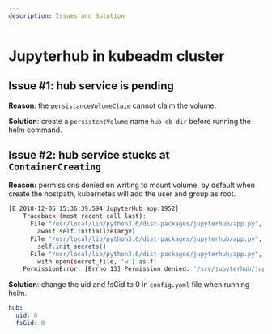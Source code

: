 ```yaml
---
description: Issues and Solution
---
```


# Jupyterhub in kubeadm cluster

## Issue \#1: hub service is pending

**Reason**: the `persistanceVolumeClaim` cannot claim the volume.

**Solution**: create a `persistentVolume` name `hub-db-dir` before running the helm command.

## Issue \#2: hub service stucks at `ContainerCreating`

**Reason:** permissions denied on writing to mount volume, by default when create the hostpath, kubernetes will add the user and group as root.

```bash
[E 2018-12-05 15:36:39.594 JupyterHub app:1952]
    Traceback (most recent call last):
      File "/usr/local/lib/python3.6/dist-packages/jupyterhub/app.py", line 1949, in launch_instance_async
        await self.initialize(argv)
      File "/usr/local/lib/python3.6/dist-packages/jupyterhub/app.py", line 1673, in initialize
        self.init_secrets()
      File "/usr/local/lib/python3.6/dist-packages/jupyterhub/app.py", line 1055, in init_secrets
        with open(secret_file, 'w') as f:
    PermissionError: [Errno 13] Permission denied: '/srv/jupyterhub/jupyterhub_cookie_secret'
```

**Solution**: change the uid and fsGid to 0 in `config.yaml` file when running helm.

```yaml
hub:
  uid: 0
  fsGid: 0
```

